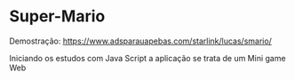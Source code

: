 # Super-Mario
Demostração: https://www.adsparauapebas.com/starlink/lucas/smario/


Iniciando os estudos com Java Script a aplicação se trata de um Mini game Web
